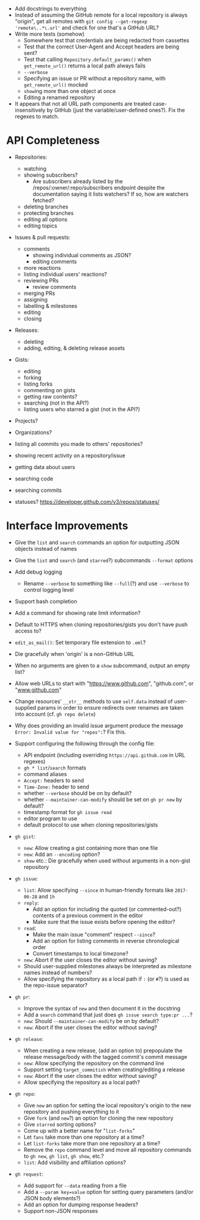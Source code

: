 - Add docstrings to everything
- Instead of assuming the GitHub remote for a local repository is always
  "origin", get all remotes with `git config --get-regexp 'remote\..*\.url'`
  and check for one that's a GitHub URL?
- Write more tests (somehow)
    - Somewhere test that credentials are being redacted from cassettes
    - Test that the correct User-Agent and Accept headers are being sent?
    - Test that calling `Repository.default_params()` when `get_remote_url()`
      returns a local path always fails
    - `--verbose`
    - Specifying an issue or PR without a repository name, with
      `get_remote_url()` mocked
    - `show`ing more than one object at once
    - Editing a renamed repository
- It appears that not all URL path components are treated case-insensitively by
  GitHub (just the variable/user-defined ones?).  Fix the regexes to match.

API Completeness
================
- Repositories:
    - watching
    - showing subscribers?
        - Are subscribers already listed by the /repos/:owner/:repo/subscribers
          endpoint despite the documentation saying it lists watchers?  If so,
          how are watchers fetched?
    - deleting branches
    - protecting branches
    - editing all options
    - editing topics

- Issues & pull requests:
    - comments
        - showing individual comments as JSON?
        - editing comments
    - more reactions
    - listing individual users' reactions?
    - reviewing PRs
        - review comments
    - merging PRs
    - assigning
    - labelling & milestones
    - editing
    - closing

- Releases:
    - deleting
    - adding, editing, & deleting release assets

- Gists:
    - editing
    - forking
    - listing forks
    - commenting on gists
    - getting raw contents?
    - searching (not in the API?)
    - listing users who starred a gist (not in the API?)

- Projects?
- Organizations?
- listing all commits you made to others' repositories?
- showing recent activity on a repository/issue
- getting data about users
- searching code
- searching commits
- statuses? <https://developer.github.com/v3/repos/statuses/>

Interface Improvements
======================
- Give the `list` and `search` commands an option for outputting JSON objects
  instead of names
- Give the `list` and `search` (and `starred`?) subcommands `--format` options
- Add debug logging
    - Rename `--verbose` to something like `--full`(?) and use `--verbose` to
      control logging level
- Support bash completion
- Add a command for showing rate limit information?
- Default to HTTPS when cloning repositories/gists you don't have push access
  to?
- `edit_as_mail()`: Set temporary file extension to `.eml`?
- Die gracefully when 'origin' is a non-GitHub URL
- When no arguments are given to a `show` subcommand, output an empty list?
- Allow web URLs to start with "https://www.github.com", "github.com", or
  "www.github.com"
- Change resources' `__str__` methods to use `self.data` instead of
  user-supplied params in order to ensure redirects over renames are taken into
  account (cf. `gh repo delete`)
- Why does providing an invalid issue argument produce the message `Error:
  Invalid value for "repos":`?  Fix this.

- Support configuring the following through the config file:
    - API endpoint (including overriding `https://api.github.com` in URL
      regexes)
    - `gh * list`/`search` formats
    - command aliases
    - `Accept:` headers to send
    - `Time-Zone:` header to send
    - whether `--verbose` should be on by default?
    - whether `--maintainer-can-modify` should be set on `gh pr new` by
      default?
    - timestamp format for `gh issue read`
    - editor program to use
    - default protocol to use when cloning repositories/gists

- `gh gist`:
    - `new`: Allow creating a gist containing more than one file
    - `new`: Add an `--encoding` option?
    - `show` etc.: Die gracefully when used without arguments in a non-gist
      repository

- `gh issue`:
    - `list`: Allow specifying `--since` in human-friendly formats like
      `2017-06-28` and `1h`
    - `reply`:
        - Add an option for including the quoted (or commented-out?) contents
          of a previous comment in the editor
        - Make sure that the issue exists before opening the editor?
    - `read`:
        - Make the main issue "comment" respect `--since`?
        - Add an option for listing comments in reverse chronological order
        - Convert timestamps to local timezone?
    - `new`: Abort if the user closes the editor without saving?
    - Should user-supplied milestones always be interpreted as milestone names
      instead of numbers?
    - Allow specifying the repository as a local path if `:` (or `#`?) is used
      as the repo-issue separator?

- `gh pr`:
    - Improve the syntax of `new` and then document it in the docstring
    - Add a `search` command that just does `gh issue search type:pr ...`?
    - `new`: Should `--maintainer-can-modify` be on by default?
    - `new`: Abort if the user closes the editor without saving?

- `gh release`:
    - When creating a new release, (add an option to) prepopulate the release
      message/body with the tagged commit's commit message
    - `new`: Allow specifying the repository on the command line
    - Support setting `target_commitish` when creating/editing a release
    - `new`: Abort if the user closes the editor without saving?
    - Allow specifying the repository as a local path?

- `gh repo`:
    - Give `new` an option for setting the local repository's origin to the new
      repository and pushing everything to it
    - Give `fork` (and `new`?) an option for cloning the new repository
    - Give `starred` sorting options?
    - Come up with a better name for "`list-forks`"
    - Let `fans` take more than one repository at a time?
    - Let `list-forks` take more than one repository at a time?
    - Remove the `repo` command level and move all repository commands to `gh
      new`, `gh list`, `gh show`, etc.?
    - `list`: Add visibility and affiliation options?

- `gh request`:
    - Add support for `--data` reading from a file
    - Add a `--param key=value` option for setting query parameters (and/or
      JSON body elements?)
    - Add an option for dumping response headers?
    - Support non-JSON responses
